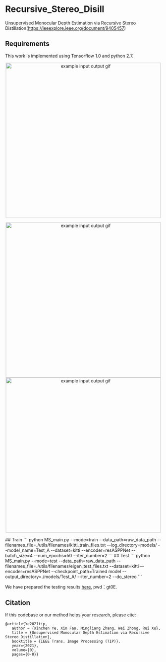 # Recursive_Stereo_Disill
Unsupervised Monocular Depth Estimation via Recursive Stereo Distillation(https://ieeexplore.ieee.org/document/9405457)
## Requirements
This work is implemented using Tensorflow 1.0 and python 2.7.

<p align="center">
  <img src="images/Color_image.gif" alt="example input output gif" width="500" />
</p>
<p align="center">
  <img src="images/Color_image.gif" alt="example input output gif" width="500" />
  <img src="images/Ous_distill.gif" alt="example input output gif" width="500" />
</p>
## Train
```
python MS_main.py --mode=train --data_path=raw_data_path --filenames_file=./utils/filenames/kitti_train_files.txt --log_directory=models/ --model_name=Test_A --dataset=kitti --encoder=resASPPNet --batch_size=4 --num_epochs=50 --iter_number=2
```
## Test
```
python MS_main.py --mode=test --data_path=raw_data_path --filenames_file=./utils/filenames/eigen_test_files.txt --dataset=kitti --encoder=resASPPNet --checkpoint_path=Trained model --output_directory=./models/Test_A/ --iter_number=2 --do_stereo
```

We have prepared the testing results [here](https://pan.baidu.com/s/1dygNvYEmTAwStvI6q0o9mw), pwd：gt0E.
## Citation

If this codebase or our method helps your research, please cite:
```
@article{Ye2021tip,
   author = {Xinchen Ye, Xin Fan, Mingliang Zhang, Wei Zhong, Rui Xu},
   title = {Unsupervised Monocular Depth Estimation via Recursive Stereo Distillation},
   booktitle = {IEEE Trans. Image Processing (TIP)},
   year={2021}, 
   volume={0}, 
   pages={0-0}}
```







  

